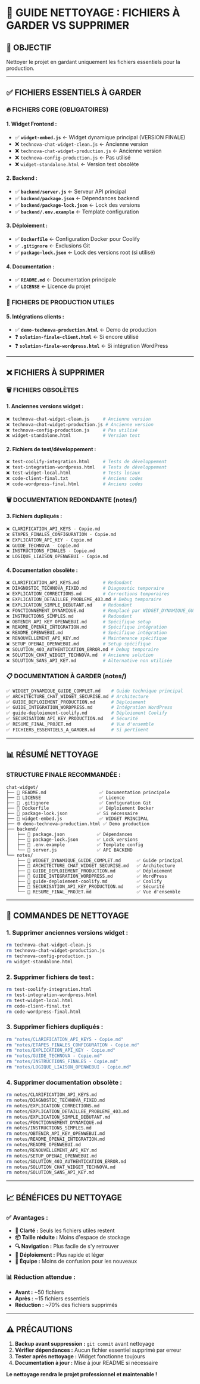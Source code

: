 # 🧹 GUIDE NETTOYAGE : FICHIERS À GARDER VS SUPPRIMER

## 🎯 **OBJECTIF**
Nettoyer le projet en gardant uniquement les fichiers essentiels pour la production.

---

## ✅ **FICHIERS ESSENTIELS À GARDER**

### **🔥 FICHIERS CORE (OBLIGATOIRES)**

#### **1. Widget Frontend :**
- ✅ **`widget-embed.js`** ← Widget dynamique principal (VERSION FINALE)
- ❌ `technova-chat-widget-clean.js` ← Ancienne version
- ❌ `technova-chat-widget-production.js` ← Ancienne version
- ❌ `technova-config-production.js` ← Pas utilisé
- ❌ `widget-standalone.html` ← Version test obsolète

#### **2. Backend :**
- ✅ **`backend/server.js`** ← Serveur API principal
- ✅ **`backend/package.json`** ← Dépendances backend
- ✅ **`backend/package-lock.json`** ← Lock des versions
- ✅ **`backend/.env.example`** ← Template configuration

#### **3. Déploiement :**
- ✅ **`Dockerfile`** ← Configuration Docker pour Coolify
- ✅ **`.gitignore`** ← Exclusions Git
- ✅ **`package-lock.json`** ← Lock des versions root (si utilisé)

#### **4. Documentation :**
- ✅ **`README.md`** ← Documentation principale
- ✅ **`LICENSE`** ← Licence du projet

### **📄 FICHIERS DE PRODUCTION UTILES**

#### **5. Intégrations clients :**
- ✅ **`demo-technova-production.html`** ← Demo de production
- ❓ **`solution-finale-client.html`** ← Si encore utilisé
- ❓ **`solution-finale-wordpress.html`** ← Si intégration WordPress

---

## ❌ **FICHIERS À SUPPRIMER**

### **🗑️ FICHIERS OBSOLÈTES**

#### **1. Anciennes versions widget :**
```bash
❌ technova-chat-widget-clean.js     # Ancienne version
❌ technova-chat-widget-production.js # Ancienne version  
❌ technova-config-production.js     # Pas utilisé
❌ widget-standalone.html            # Version test
```

#### **2. Fichiers de test/développement :**
```bash
❌ test-coolify-integration.html     # Tests de développement
❌ test-integration-wordpress.html   # Tests de développement
❌ test-widget-local.html            # Tests locaux
❌ code-client-final.txt             # Anciens codes
❌ code-wordpress-final.html         # Anciens codes
```

### **🗑️ DOCUMENTATION REDONDANTE (notes/)**

#### **3. Fichiers dupliqués :**
```bash
❌ CLARIFICATION_API_KEYS - Copie.md
❌ ETAPES_FINALES_CONFIGURATION - Copie.md
❌ EXPLICATION_API_KEY - Copie.md
❌ GUIDE_TECHNOVA - Copie.md
❌ INSTRUCTIONS_FINALES - Copie.md
❌ LOGIQUE_LIAISON_OPENWEBUI - Copie.md
```

#### **4. Documentation obsolète :**
```bash
❌ CLARIFICATION_API_KEYS.md         # Redondant
❌ DIAGNOSTIC_TECHNOVA_FIXED.md      # Diagnostic temporaire
❌ EXPLICATION_CORRECTIONS.md        # Corrections temporaires
❌ EXPLICATION_DETAILLEE_PROBLEME_403.md # Debug temporaire
❌ EXPLICATION_SIMPLE_DEBUTANT.md    # Redondant
❌ FONCTIONNEMENT_DYNAMIQUE.md       # Remplacé par WIDGET_DYNAMIQUE_GUIDE_COMPLET.md
❌ INSTRUCTIONS_SIMPLES.md           # Redondant
❌ OBTENIR_API_KEY_OPENWEBUI.md      # Spécifique setup
❌ README_OPENAI_INTEGRATION.md      # Spécifique intégration
❌ README_OPENWEBUI.md               # Spécifique intégration
❌ RENOUVELLEMENT_API_KEY.md         # Maintenance spécifique
❌ SETUP_OPENAI_OPENWEBUI.md         # Setup spécifique
❌ SOLUTION_403_AUTHENTICATION_ERROR.md # Debug temporaire
❌ SOLUTION_CHAT_WIDGET_TECHNOVA.md  # Ancienne solution
❌ SOLUTION_SANS_API_KEY.md          # Alternative non utilisée
```

### **📋 DOCUMENTATION À GARDER (notes/)**

```bash
✅ WIDGET_DYNAMIQUE_GUIDE_COMPLET.md    # Guide technique principal
✅ ARCHITECTURE_CHAT_WIDGET_SECURISE.md # Architecture
✅ GUIDE_DEPLOIEMENT_PRODUCTION.md      # Déploiement
✅ GUIDE_INTEGRATION_WORDPRESS.md       # Intégration WordPress
✅ guide-deploiement-coolify.md         # Déploiement Coolify
✅ SECURISATION_API_KEY_PRODUCTION.md   # Sécurité
✅ RESUME_FINAL_PROJET.md               # Vue d'ensemble
✅ FICHIERS_ESSENTIELS_A_GARDER.md      # Si pertinent
```

---

## 📊 **RÉSUMÉ NETTOYAGE**

### **STRUCTURE FINALE RECOMMANDÉE :**

```
chat-widget/
├── 📄 README.md                    ✅ Documentation principale
├── 📄 LICENSE                      ✅ Licence
├── 📄 .gitignore                   ✅ Configuration Git
├── 📄 Dockerfile                   ✅ Déploiement Docker
├── 📄 package-lock.json           ✅ Si nécessaire
├── 🚀 widget-embed.js              ✅ WIDGET PRINCIPAL
├── 🌐 demo-technova-production.html ✅ Demo production
├── backend/
│   ├── 📄 package.json            ✅ Dépendances
│   ├── 📄 package-lock.json       ✅ Lock versions
│   ├── 📄 .env.example            ✅ Template config
│   └── 🚀 server.js               ✅ API BACKEND
└── notes/
    ├── 📖 WIDGET_DYNAMIQUE_GUIDE_COMPLET.md      ✅ Guide principal
    ├── 📖 ARCHITECTURE_CHAT_WIDGET_SECURISE.md   ✅ Architecture
    ├── 📖 GUIDE_DEPLOIEMENT_PRODUCTION.md        ✅ Déploiement
    ├── 📖 GUIDE_INTEGRATION_WORDPRESS.md         ✅ WordPress
    ├── 📖 guide-deploiement-coolify.md           ✅ Coolify
    ├── 📖 SECURISATION_API_KEY_PRODUCTION.md     ✅ Sécurité
    └── 📖 RESUME_FINAL_PROJET.md                 ✅ Vue d'ensemble
```

---

## 🚨 **COMMANDES DE NETTOYAGE**

### **1. Supprimer anciennes versions widget :**
```bash
rm technova-chat-widget-clean.js
rm technova-chat-widget-production.js
rm technova-config-production.js
rm widget-standalone.html
```

### **2. Supprimer fichiers de test :**
```bash
rm test-coolify-integration.html
rm test-integration-wordpress.html
rm test-widget-local.html
rm code-client-final.txt
rm code-wordpress-final.html
```

### **3. Supprimer fichiers dupliqués :**
```bash
rm "notes/CLARIFICATION_API_KEYS - Copie.md"
rm "notes/ETAPES_FINALES_CONFIGURATION - Copie.md"
rm "notes/EXPLICATION_API_KEY - Copie.md"
rm "notes/GUIDE_TECHNOVA - Copie.md"
rm "notes/INSTRUCTIONS_FINALES - Copie.md"
rm "notes/LOGIQUE_LIAISON_OPENWEBUI - Copie.md"
```

### **4. Supprimer documentation obsolète :**
```bash
rm notes/CLARIFICATION_API_KEYS.md
rm notes/DIAGNOSTIC_TECHNOVA_FIXED.md
rm notes/EXPLICATION_CORRECTIONS.md
rm notes/EXPLICATION_DETAILLEE_PROBLEME_403.md
rm notes/EXPLICATION_SIMPLE_DEBUTANT.md
rm notes/FONCTIONNEMENT_DYNAMIQUE.md
rm notes/INSTRUCTIONS_SIMPLES.md
rm notes/OBTENIR_API_KEY_OPENWEBUI.md
rm notes/README_OPENAI_INTEGRATION.md
rm notes/README_OPENWEBUI.md
rm notes/RENOUVELLEMENT_API_KEY.md
rm notes/SETUP_OPENAI_OPENWEBUI.md
rm notes/SOLUTION_403_AUTHENTICATION_ERROR.md
rm notes/SOLUTION_CHAT_WIDGET_TECHNOVA.md
rm notes/SOLUTION_SANS_API_KEY.md
```

---

## 📈 **BÉNÉFICES DU NETTOYAGE**

### **✅ Avantages :**
- **🎯 Clarté :** Seuls les fichiers utiles restent
- **📦 Taille réduite :** Moins d'espace de stockage
- **🔍 Navigation :** Plus facile de s'y retrouver
- **🚀 Déploiement :** Plus rapide et léger
- **👥 Équipe :** Moins de confusion pour les nouveaux

### **📊 Réduction attendue :**
- **Avant :** ~50 fichiers
- **Après :** ~15 fichiers essentiels
- **Réduction :** ~70% des fichiers supprimés

---

## ⚠️ **PRÉCAUTIONS**

1. **Backup avant suppression :** `git commit` avant nettoyage
2. **Vérifier dépendances :** Aucun fichier essentiel supprimé par erreur
3. **Tester après nettoyage :** Widget fonctionne toujours
4. **Documentation à jour :** Mise à jour README si nécessaire

**Le nettoyage rendra le projet professionnel et maintenable !**
